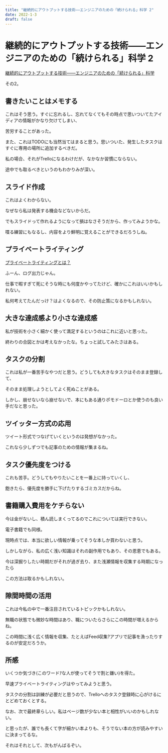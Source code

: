 ```yaml
---
title: "継続的にアウトプットする技術――エンジニアのための「続けられる」科学 2"
date: 2022-1-3
draft: false
---
```

# 継続的にアウトプットする技術――エンジニアのための「続けられる」科学 2

[継続的にアウトプットする技術――エンジニアのための「続けられる」科学](https://booth.pm/ja/items/1302506)



その2。



## 書きたいことはメモする



これはそう思う。すぐに忘れるし、忘れてなくてもその時点で思いついてたアイディアの情報がかなり欠けてしまい、



苦労することがあった。



また、これはTODOにも当然当てはまると思う。思いついた、発生したタスクはすぐに専用の場所に追加するべきだ。



私の場合、それがTrelloになるわけだが、なかなか習慣にならない。



途中でも取るべきというのもわかりみが深い。



## スライド作成



これはよくわからない。



なぜなら私は発表する機会などないからだ。



でもスライドって作れるようになって損はなさそうだから、作ってみようかな。



喋る練習にもなるし、内容をより鮮明に覚えることができるだろうしね。



## プライベートライティング



[プライベートライティングとは？](http://newhabits.blog33.fc2.com/blog-entry-845.html?sp)



ふーん、ログ出力じゃん。



仕事で暇すぎて死にそうな時にも何度かやってたけど、確かにこれはいいかもしれない。



私何考えてたんだっけ？はよくなるので、その防止策になるかもしれない。



## 大きな達成感より小さな達成感



私が技術を小さく細かく使って満足するというのはこれに近いと思った。



終わりの合図とかは考えなかったな。ちょっと試してみたさはある。



## タスクの分割



これは私が一番苦手なやつだと思う。どうしても大きなタスクはそのまま登録して、



そのまま処理しようとしてよく死ぬことがある。



しかし、崩せないなら崩せないで、本にもある通りポモドーロとか使うのも良い手だなと思った。



## ツイッター方式の応用



ツイート形式でつなげていくというのは発想がなかった。



これなら少しずつでも記事のための情報が集まるね。



## タスク優先度をつける



これも苦手。どうしてもやりたいことを一番上に持っていくし、



飽きたら、優先度を勝手に下げたりするゴミカスだからね。



## 書籍購入費用をケチらない



今は金がないし、積ん読しまくってるのでこれについては実行できない。



電子書籍でも同様。



現時点では、本当に欲しい情報が乗ってそうな本しか買わないと思う。



しかしながら、私の広く浅い知識はそれの副作用でもあり、その恩恵でもある。



今は深掘りしたい時期だがそれが過ぎ去り、また浅瀬情報を収集する時期になったら



この方法は取るかもしれない。



## 隙間時間の活用



これは今私の中で一番注目されているトピックかもしれない。



無職の状態でも微妙な時間はあり、職についたらさらにこの時間が増えるからね。



この時間に浅く広く情報を収集、たとえばFeed収集?アプリで記事を漁ったりするのが安定だろうか。



## 所感



いくつか気づき(このワードｱな人が使ってそうで割と嫌い)を得た。



早速プライベートライティングはやってみようと思う。



タスクの分割は訓練が必要だと思うので、Trelloへのタスク登録時に心がけるにとどめておくとする。



なお、次で最終章らしい。私はページ数が少ない本と相性がいいのかもしれない。



と思ったが、誰でも長くて字が細かい本よりも、そうでない本の方が読みやすいに決まってるな。



それはそれとして、次もがんばるぞい。
